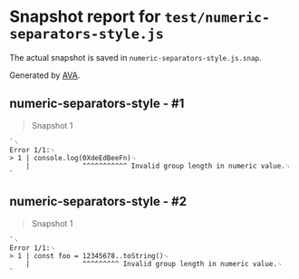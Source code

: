 # Snapshot report for `test/numeric-separators-style.js`

The actual snapshot is saved in `numeric-separators-style.js.snap`.

Generated by [AVA](https://avajs.dev).

## numeric-separators-style - #1

> Snapshot 1

    `␊
    Error 1/1:␊
    > 1 | console.log(0XdeEdBeeFn)␊
        |             ^^^^^^^^^^^ Invalid group length in numeric value.␊
    `

## numeric-separators-style - #2

> Snapshot 1

    `␊
    Error 1/1:␊
    > 1 | const foo = 12345678..toString()␊
        |             ^^^^^^^^^ Invalid group length in numeric value.␊
    `
